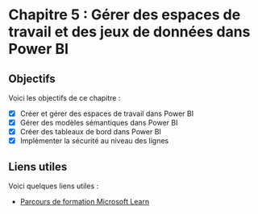 # Chapitre 5 : Gérer des espaces de travail et des jeux de données dans Power BI


## Objectifs

Voici les objectifs de ce chapitre :
- [x] Créer et gérer des espaces de travail dans Power BI
- [x] Gérer des modèles sémantiques dans Power BI
- [x] Créer des tableaux de bord dans Power BI
- [x] Implémenter la sécurité au niveau des lignes

## Liens utiles

Voici quelques liens utiles :

- [Parcours de formation Microsoft Learn](https://learn.microsoft.com/fr-fr/plans/ow8hdx7gr8ow8?learnerGroupId=11da037c-300d-4229-a953-e20c5e1afff2)